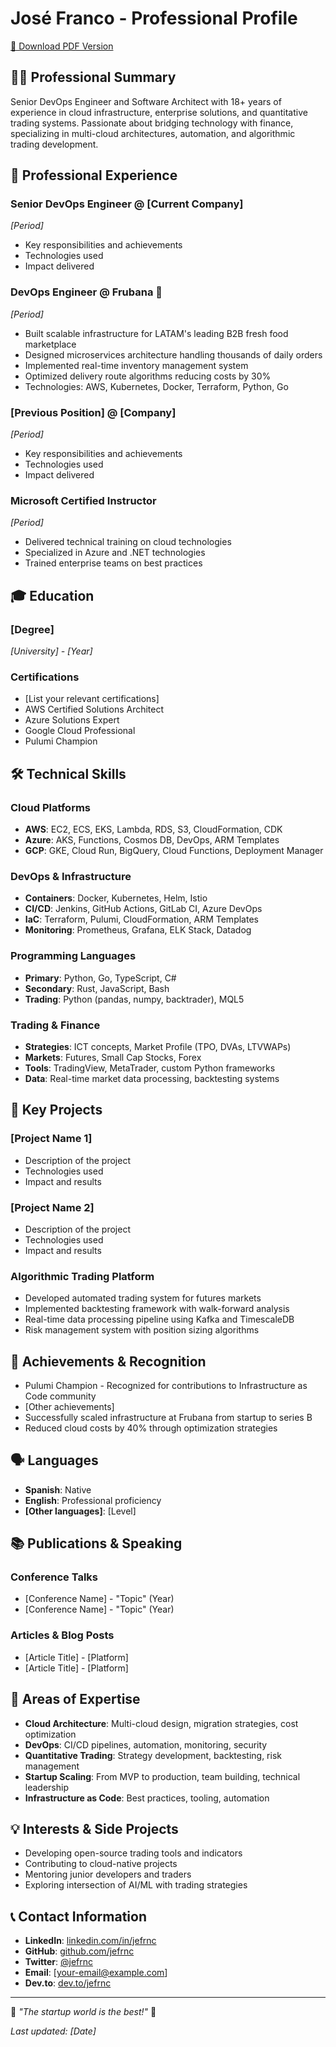 # José Franco - Professional Profile

[📄 Download PDF Version](./CV.pdf)

## 👨‍💼 Professional Summary

Senior DevOps Engineer and Software Architect with 18+ years of experience in cloud infrastructure, enterprise solutions, and quantitative trading systems. Passionate about bridging technology with finance, specializing in multi-cloud architectures, automation, and algorithmic trading development.

## 💼 Professional Experience

### Senior DevOps Engineer @ [Current Company]
*[Period]*

- Key responsibilities and achievements
- Technologies used
- Impact delivered

### DevOps Engineer @ Frubana 🥑
*[Period]*

- Built scalable infrastructure for LATAM's leading B2B fresh food marketplace
- Designed microservices architecture handling thousands of daily orders
- Implemented real-time inventory management system
- Optimized delivery route algorithms reducing costs by 30%
- Technologies: AWS, Kubernetes, Docker, Terraform, Python, Go

### [Previous Position] @ [Company]
*[Period]*

- Key responsibilities and achievements
- Technologies used
- Impact delivered

### Microsoft Certified Instructor
*[Period]*

- Delivered technical training on cloud technologies
- Specialized in Azure and .NET technologies
- Trained enterprise teams on best practices

## 🎓 Education

### [Degree]
*[University] - [Year]*

### Certifications
- [List your relevant certifications]
- AWS Certified Solutions Architect
- Azure Solutions Expert
- Google Cloud Professional
- Pulumi Champion

## 🛠️ Technical Skills

### Cloud Platforms
- **AWS**: EC2, ECS, EKS, Lambda, RDS, S3, CloudFormation, CDK
- **Azure**: AKS, Functions, Cosmos DB, DevOps, ARM Templates
- **GCP**: GKE, Cloud Run, BigQuery, Cloud Functions, Deployment Manager

### DevOps & Infrastructure
- **Containers**: Docker, Kubernetes, Helm, Istio
- **CI/CD**: Jenkins, GitHub Actions, GitLab CI, Azure DevOps
- **IaC**: Terraform, Pulumi, CloudFormation, ARM Templates
- **Monitoring**: Prometheus, Grafana, ELK Stack, Datadog

### Programming Languages
- **Primary**: Python, Go, TypeScript, C#
- **Secondary**: Rust, JavaScript, Bash
- **Trading**: Python (pandas, numpy, backtrader), MQL5

### Trading & Finance
- **Strategies**: ICT concepts, Market Profile (TPO, DVAs, LTVWAPs)
- **Markets**: Futures, Small Cap Stocks, Forex
- **Tools**: TradingView, MetaTrader, custom Python frameworks
- **Data**: Real-time market data processing, backtesting systems

## 🚀 Key Projects

### [Project Name 1]
- Description of the project
- Technologies used
- Impact and results

### [Project Name 2]
- Description of the project
- Technologies used
- Impact and results

### Algorithmic Trading Platform
- Developed automated trading system for futures markets
- Implemented backtesting framework with walk-forward analysis
- Real-time data processing pipeline using Kafka and TimescaleDB
- Risk management system with position sizing algorithms

## 🌟 Achievements & Recognition

- Pulumi Champion - Recognized for contributions to Infrastructure as Code community
- [Other achievements]
- Successfully scaled infrastructure at Frubana from startup to series B
- Reduced cloud costs by 40% through optimization strategies

## 🗣️ Languages

- **Spanish**: Native
- **English**: Professional proficiency
- **[Other languages]**: [Level]

## 📚 Publications & Speaking

### Conference Talks
- [Conference Name] - "Topic" (Year)
- [Conference Name] - "Topic" (Year)

### Articles & Blog Posts
- [Article Title] - [Platform]
- [Article Title] - [Platform]

## 🎯 Areas of Expertise

- **Cloud Architecture**: Multi-cloud design, migration strategies, cost optimization
- **DevOps**: CI/CD pipelines, automation, monitoring, security
- **Quantitative Trading**: Strategy development, backtesting, risk management
- **Startup Scaling**: From MVP to production, team building, technical leadership
- **Infrastructure as Code**: Best practices, tooling, automation

## 💡 Interests & Side Projects

- Developing open-source trading tools and indicators
- Contributing to cloud-native projects
- Mentoring junior developers and traders
- Exploring intersection of AI/ML with trading strategies

## 📞 Contact Information

- **LinkedIn**: [linkedin.com/in/jefrnc](https://linkedin.com/in/jefrnc)
- **GitHub**: [github.com/jefrnc](https://github.com/jefrnc)
- **Twitter**: [@jefrnc](https://twitter.com/jefrnc)
- **Email**: [your-email@example.com]
- **Dev.to**: [dev.to/jefrnc](https://dev.to/jefrnc)

---

💚 *"The startup world is the best!"* 💚

*Last updated: [Date]*